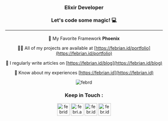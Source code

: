 <h3 align="center">Elixir Developer <br> <br>Let's code some magic! 💻<hr></h3>

<div align="center">

🌱 My Favorite Framework **Phoenix**

👨‍💻 All of my projects are available at [https://febrian.id/portfolio](https://febrian.id/portfolio)

📝 I regularly write articles on [https://febrian.id/blog](https://febrian.id/blog)

📄 Know about my experiences [https://febrian.id](https://febrian.id)

  <p><img align="center" src="https://github-readme-stats.vercel.app/api/top-langs?username=febrd&show_icons=true&locale=en&layout=compact" alt="febrd" /></p>

  <h3 align="center">Keep in Touch :</h3>

  <p align="center">
    <a href="https://linkedin.com/in/febrid" target="blank"><img src="https://cdn-icons-png.flaticon.com/512/145/145807.png" alt="febrid" height="40" width="40" /></a>
    <a href="https://fb.com/febri.ansah.d" target="blank"><img src="https://cdn-icons-png.flaticon.com/512/2504/2504903.png" alt="febri.ansah.d" height="40" width="40" /></a>
    <a href="https://instagram.com/febr.id" target="blank"><img src="https://cdn-icons-png.flaticon.com/512/1409/1409946.png" alt="febr.id" height="40" width="40" /></a>
    <a href="mailto:halo@febrian.id" target="blank"><img src="https://cdn-icons-png.flaticon.com/512/726/726623.png" alt="febr.id" height="40" width="40" /></a>
  </p>
  
</div>
